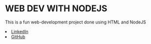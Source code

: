 # WEB DEV WITH NODEJS 
<p>This is a fun web-development project done using HTML and NodeJS</p>
<li><a href=
"https://in.linkedin.com/amogh-vaishnav0397a4200">LinkedIn</a>
<li><a href=
"https://github.com/AmoghVaishnav">GitHub</a>
